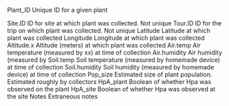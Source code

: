 Plant_ID	Unique ID for a given plant

Site.ID		ID for site at which plant was collected. Not unique
Tour.ID		ID for the trip on which plant was collected. Not unique
Latitude	Latitude at which plant was collected
Longitude	Longitude at which plant was collected
Altitude.x	Altitude (meters) at which plant was collected
Air.temp	Air temperature (measured by xx) at time of collection
Air.humidity	Air humidity (measured by 
Soil.temp	Soil temperature (measured by homemade device) at time of collection
Soil.humidity	Soil humidity (measured by homemade device) at time of collection
Pop_size	Estimated size of plant population. Estimated roughly by collectors
HpA_plant	Boolean of whether Hpa was observed on the plant
HpA_site	Boolean of whether Hpa was observed at the site
Notes Extraneous notes
